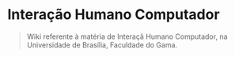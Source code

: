 # Interação Humano Computador 

> Wiki referente à matéria de Interaçã Humano Computador, na Universidade de Brasília, Faculdade do Gama.
<br>
